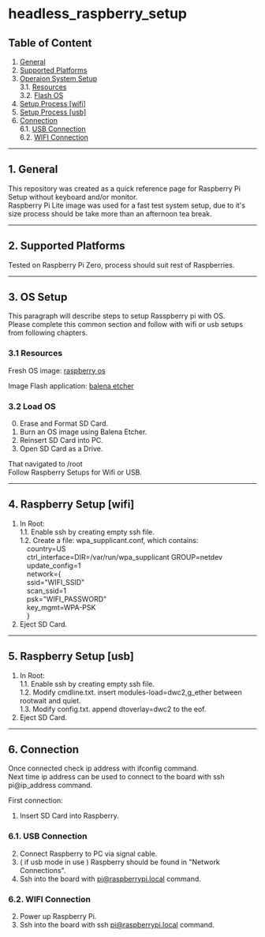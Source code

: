 # headless_raspberry_setup

## Table of Content

1. [ General ](#general) <br/>
2. [ Supported Platforms ](#supported_platforms) <br/>
3. [ Operaion System Setup ](#setup_process_os) <br/>
3.1. [ Resources ](#resources) <br/>
3.2. [ Flash OS ](#flash_os) <br/>
4. [ Setup Process [wifi] ](#setup_process_wifi) <br/>
5. [ Setup Process [usb] ](#setup_process_usb) <br/>
6. [ Connection](#connection) <br/>
6.1. [ USB Connection ](#usb_connection) <br/>
6.2. [ WIFI Connection ](#wifi_connection) <br/>

---
<a name="general"></a>
## 1. General

This repository was created as a quick reference page for Raspberry Pi Setup without keyboard and/or monitor. <br/>
Raspberry Pi Lite image was used for a fast test system setup, due to it's size process should be take more than an afternoon tea break. <br/>

---
<a name="supported_platforms"></a>
## 2. Supported Platforms

Tested on Raspberry Pi Zero, process should suit rest of Raspberries. <br/>

---
<a name=setup_process_os></a>
## 3. OS Setup

This paragraph will describe steps to setup Rasspberry pi with OS. <br/> 
Please complete this common section and follow with wifi or usb setups from following chapters. <br/>

<a name="resources"></a>
### 3.1 Resources
Fresh OS image:
[ raspberry os ](https://www.raspberrypi.org/software/operating-systems/) <br/>

Image Flash application:
[ balena etcher ](https://www.balena.io/etcher/) <br/>

<a name="flash_os"></a>
### 3.2 Load OS
0. Erase and Format SD Card. <br/>
1. Burn an OS image using Balena Etcher. <br/>
2. Reinsert SD Card into PC.
3. Open SD Card as a Drive. <br/>

That navigated to /root <br/>
Follow Raspberry Setups for Wifi or USB. <br/>

---
<a name="setup_process_wifi"></a>
## 4. Raspberry Setup [wifi]

1. In Root: <br/>
1.1. Enable ssh by creating empty ssh file. <br/>
1.2. Create a file: wpa_supplicant.conf, which contains: <br/>
&emsp;country=US <br/>
&emsp;ctrl_interface=DIR=/var/run/wpa_supplicant GROUP=netdev <br/>
&emsp;update_config=1 <br/>
&emsp;network={ <br/>
&emsp;ssid="WIFI_SSID" <br/>
&emsp;scan_ssid=1 <br/>
&emsp;psk="WIFI_PASSWORD" <br/>
&emsp;key_mgmt=WPA-PSK <br/>
&emsp;} <br/>
2. Eject SD Card. <br/>

---
<a name="setup_process_usb"></a>
## 5. Raspberry Setup [usb]

1. In Root: <br/>
1.1. Enable ssh by creating empty ssh file. <br/>
1.2. Modify cmdline.txt. insert modules-load=dwc2,g_ether between rootwait and quiet. <br/>
1.3. Modify config.txt. append dtoverlay=dwc2 to the eof. <br/>
2. Eject SD Card. <br/>

---
<a name="connection"></a>
## 6. Connection

Once connected check ip address with ifconfig command. <br/>
Next time ip address can be used to connect to the board with ssh pi@ip_address command. <br/>

First connection:
1. Insert SD Card into Raspberry. <br/>

<a name="usb_connection"></a>
### 6.1. USB Connection

2. Connect Raspberry to PC via signal cable. <br/>
3. ( if usb mode in use ) Raspberry should be found in "Network Connections". <br/>
4. Ssh into the board with pi@raspberrypi.local command. <br/>

<a name="wifi_connection"></a>
### 6.2. WIFI Connection

2. Power up Raspberry Pi. <br/>
3. Ssh into the board with ssh pi@raspberrypi.local command. <br/>
